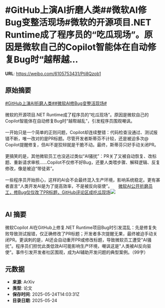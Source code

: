 # #GitHub上演AI折磨人类##微软AI修Bug变整活现场#微软的开源项目.NET Runtime成了程序员的“吃瓜现场”。原因是微软自己的Copilot智能体在自动修复Bug时“越帮越...

**URL**: https://weibo.com/6105753431/Pti8Qzob1

## 原始摘要

<a href="https://m.weibo.cn/search?containerid=231522type%3D1%26t%3D10%26q%3D%23GitHub%E4%B8%8A%E6%BC%94AI%E6%8A%98%E7%A3%A8%E4%BA%BA%E7%B1%BB%23&amp;extparam=%23GitHub%E4%B8%8A%E6%BC%94AI%E6%8A%98%E7%A3%A8%E4%BA%BA%E7%B1%BB%23" data-hide=""><span class="surl-text">#GitHub上演AI折磨人类#</span></a><a href="https://m.weibo.cn/search?containerid=231522type%3D1%26t%3D10%26q%3D%23%E5%BE%AE%E8%BD%AFAI%E4%BF%AEBug%E5%8F%98%E6%95%B4%E6%B4%BB%E7%8E%B0%E5%9C%BA%23&amp;extparam=%23%E5%BE%AE%E8%BD%AFAI%E4%BF%AEBug%E5%8F%98%E6%95%B4%E6%B4%BB%E7%8E%B0%E5%9C%BA%23" data-hide=""><span class="surl-text">#微软AI修Bug变整活现场#</span></a><br><br>微软的开源项目.NET Runtime成了程序员的“吃瓜现场”。原因是微软自己的Copilot智能体在自动修复Bug时“越帮越乱”，引发程序员围观嘲讽。<br><br>一开始只是一个简单的正则问题，Copilot却连续整错：代码检查没通过、测试报错不断，唯一改对的是PR标题。尽管开发者斯蒂芬不计较，还是被迫多次@ Copilot提醒修复，但AI不是狡辩就是干脆不动。最终，斯蒂芬只好手动关闭PR。<br><br>更搞笑的是，其他微软员工也没逃过类似“AI骚扰”：PR关了又被自动恢复、改标题、重新请求审核……Copilot不仅修不好Bug，还要人类喂步骤、解释逻辑、反复修改，像是被迫“带徒弟”。<br><br>一些程序员开始担心，这样的AI会不会最终混入生产环境，影响系统稳定。更有甚者直言“人类开发AI是为了提高效率，不是被反向驱使”。 <a href="https://weibo.com/ttarticle/p/show?id=2309405169812530921637" data-hide=""><span class="url-icon"><img style="width: 1rem;height: 1rem" src="https://h5.sinaimg.cn/upload/2015/09/25/3/timeline_card_small_article_default.png" referrerpolicy="no-referrer"></span><span class="surl-text">微软AI公开折磨员工，修Bug仅仅改了PR标题，GitHub评论区成吃瓜现场</span></a><img style="" src="https://tvax3.sinaimg.cn/large/006Fd7o3ly1i1qhvjxtpwj30rs0fmmzm.jpg" referrerpolicy="no-referrer"><br><br>

## AI 摘要

微软Copilot AI在GitHub上修复.NET Runtime项目Bug时引发混乱：先是修复失败导致测试报错，仅正确修改了PR标题；开发者多次提醒无果，最终被迫手动关闭PR。更讽刺的是，AI还会自动重开PR或修改标题，导致微软员工遭受"AI骚扰"。程序员们担忧此类低效AI可能影响生产环境，嘲讽这是"人类被AI反向驱使"。事件引发开发者社区围观，成为AI辅助开发问题的典型案例。（99字）

## 元数据

- **来源**: ArXiv
- **类型**: 论文
- **保存时间**: 2025-05-24T14:03:31Z
- **目录日期**: 2025-05-24

